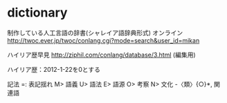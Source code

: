 # dictionary
制作している人工言語の辞書(シャレイア語辞典形式)
オンライン
http://twoc.ever.jp/twoc/conlang.cgi?mode=search&user_id=mikan

ハイリア歴早見
http://ziphil.com/conlang/database/3.html
(編集用)

ハイリア歴：2012-1-22を0とする

記法
=: 表記揺れ
M> 語義
U> 語法
E> 語源
O> 考察
N> 文化
-〈類〉{○}*, 関連語
